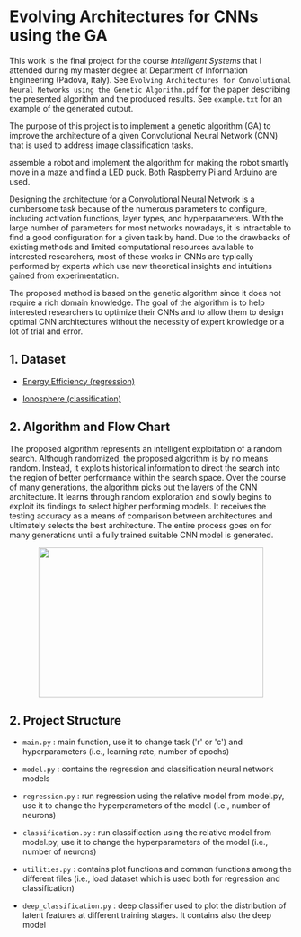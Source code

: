 # Evolving Architectures for CNNs using the GA

This work is the final project for the course _Intelligent Systems_ that I attended during my master degree at Department of Information Engineering (Padova, Italy). See `Evolving Architectures for Convolutional Neural Networks using the Genetic Algorithm.pdf` for the paper describing the presented algorithm and the produced results. See `example.txt` for an example of the generated output.

The purpose of this project is to implement a genetic algorithm (GA) to improve the architecture of a given Convolutional Neural Network (CNN) that is used to address image classification tasks.

assemble a robot and implement the algorithm for making the robot smartly move in a maze and find a LED puck. Both Raspberry Pi and Arduino are used.

Designing the architecture for a Convolutional Neural Network is a cumbersome task because of the numerous parameters to configure, including activation functions, layer types, and hyperparameters. With the large number of parameters for most networks nowadays, it is intractable to find a good configuration for a given task by hand. Due to the drawbacks of existing methods and limited computational resources available to interested researchers, most of these works in CNNs are typically performed by experts which use new theoretical insights and intuitions gained from experimentation.

The proposed method is based on the genetic algorithm since it does not require a rich domain knowledge. The goal of the algorithm is to help interested researchers to optimize their CNNs and to allow them to design optimal CNN architectures without the necessity of expert knowledge or a lot of trial and error.

## 1. Dataset

- [Energy Efficiency (regression)](https://drive.google.com/open?id=1m28XzC0ve9VcNv1W8TlKV5q4yKnJEKwR)

- [Ionosphere (classification)](https://drive.google.com/open?id=1YqOs39iYhChHuNVq0rmbAscAQ-xr1_y_)

## 2. Algorithm and Flow Chart

The proposed algorithm represents an intelligent exploitation of a random search. Although randomized, the proposed algorithm is by no means random. Instead, it exploits historical information to direct the search into the region of better performance within the search space.
Over the course of many generations, the algorithm picks out the layers of the CNN architecture. It learns through random exploration and slowly begins to exploit its findings to select higher performing models. It receives the testing accuracy as a means of comparison between architectures and ultimately selects the best architecture. The entire process goes on for many generations until a fully trained suitable CNN model is generated.

<p align="center">
  <img width="400" height="266" src="https://github.com/AlessandroSaviolo/Instance-Segmentation-using-Detectron2/blob/master/results/result3.png">
</p>

## 2. Project Structure

- `main.py` : main function, use it to change task ('r' or 'c') and hyperparameters (i.e., learning rate, number of epochs)

- `model.py` : contains the regression and classification neural network models

- `regression.py` : run regression using the relative model from model.py, use it to change the hyperparameters of the model (i.e., number of neurons)

- `classification.py` : run classification using the relative model from model.py, use it to change the hyperparameters of the model (i.e., number of neurons)

- `utilities.py` : contains plot functions and common functions among the different files (i.e., load dataset which is used both for regression and classification)

- `deep_classification.py` : deep classifier used to plot the distribution of latent features at different training stages. It contains also the deep model
